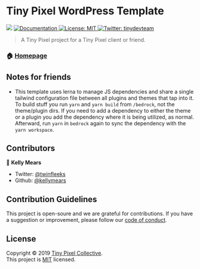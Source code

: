 # Tiny Pixel WordPress Template

<p>
  <img src="https://img.shields.io/badge/version-0.0.2-blue.svg?cacheSeconds=2592000" />
  <a href="https://github.com/pixelcollective/a-project-url">
    <img alt="Documentation" src="https://img.shields.io/badge/documentation-yes-brightgreen.svg" target="_blank" />
  </a>
  <a href="https://opensource.org/licenses/MIT">
    <img alt="License: MIT" src="https://img.shields.io/badge/License-MIT-yellow.svg" target="_blank" />
  </a>
  <a href="https://twitter.com/tinydevteam">
    <img alt="Twitter: tinydevteam" src="https://img.shields.io/twitter/follow/tinydevteam.svg?style=social" target="_blank" />
  </a>
</p>

> A Tiny Pixel project for a Tiny Pixel client or friend.

### 🏠 [Homepage](https://tinypixel.dev)

## Notes for friends

- This template uses lerna to manage JS dependencies and share a single tailwind configuration file between all plugins and themes that tap into it. To build stuff you run `yarn` and `yarn build` from `/bedrock`, not the theme/plugin dirs. If you need to add a dependency to either the theme or a plugin you add the dependency where it is being utilized, as normal. Afterward, run `yarn` in `bedrock` again to sync the dependency with the `yarn workspace`.

## Contributors

👤 **Kelly Mears**

- Twitter: [@twinfleeks](https://twitter.com/twinfleeks)
- Github: [@kellymears](https://github.com/kellymears)

## Contribution Guidelines

This project is open-soure and we are grateful for contributions. If you have a suggestion or improvement, please follow our [code of conduct](https://github.com/pixelcollective/tree/master/CODE-OF-CONDUCT.md).

## License

Copyright © 2019 [Tiny Pixel Collective](https://github.com/pixelcollective).<br />
This project is [MIT](https://github.com/pixelcollective/tree/master/LICENSE.md) licensed.
